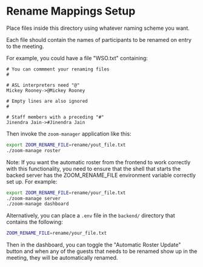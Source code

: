 # Rename Mappings Setup

Place files inside this directory using whatever naming scheme you want.

Each file should contain the names of participants to be renamed on entry to the meeting.

For example, you could have a file "WSO.txt" containing:

```text
# You can commment your renaming files
#

# ASL interpreters need "@"
Mickey Rooney->@Mickey Rooney

# Empty lines are also ignored
#

# Staff members with a preceding "#"
Jinendra Jain->#Jinendra Jain
```

Then invoke the `zoom-manager` application like this:

```bash
export ZOOM_RENAME_FILE=rename/yout_file.txt
./zoom-manage roster
```

Note: If you want the automatic roster from the frontend to work correctly with this
functionality, you need to ensure that the shell that starts the backed server
has the ZOOM_RENAME_FILE environment variable correctly set up. For example:

```bash
export ZOOM_RENAME_FILE=rename/your_file.txt
./zoom-manage server
./zoom-manage dashboard
```

Alternatively, you can place a `.env` file in the `backend/` directory
that contains the following:

```bash
ZOOM_RENAME_FILE=rename/your_file.txt
```

Then in the dashboard, you can toggle the "Automatic Roster Update" button
and when any of the guests that needs to be renamed show up in the meeting,
they will be automatically renamed.

